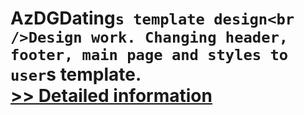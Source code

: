 # AzDGDating`s template design<br />Design work. Changing header, footer, main page and styles to user`s template.<br />[>> Detailed information](https://secure.shareit.com/shareit/product.html?productid=225389&affiliateid=200057808)